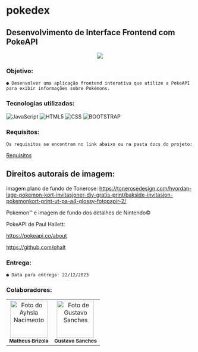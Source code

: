 # pokedex

## Desenvolvimento de Interface Frontend com PokeAPI

<p align="center">
<img loading="lazy" src="http://img.shields.io/static/v1?label=STATUS&message=concluído&color=GREEN&style=for-the-badge"/>
</p>

### Objetivo:
    ● Desenvolver uma aplicação frontend interativa que utilize a PokeAPI para exibir informações sobre Pokémons.

### Tecnologias utilizadas:

![JavaScript](https://img.shields.io/badge/JavaScript-gray?style=for-the-badge&logo=javascript&logoColor=yellow)
![HTML5](https://img.shields.io/badge/HTML5-orange?style=for-the-badge&logo=html5&logoColor=white)
![CSS](https://img.shields.io/badge/CSS3-blue?&style=for-the-badge&logo=css3&logoColor=white)
![BOOTSTRAP](https://img.shields.io/badge/Bootstrap5.3-563D7C?style=for-the-badge&logo=bootstrap&logoColor=white)


### Requisitos:
    Os requisitos se encontram no link abaixo ou na pasta docs do projeto:
[Requisitos](./src/docs/Trabalho_%20Desenvolvimento%20de%20Interface%20Frontend%20com%20PokeAPI.pdf)


## Direitos autorais de imagem:

  imagem plano de fundo de Tonerose:
  https://tonerosedesign.com/hvordan-lage-pokemon-kort-invitasjoner-diy-gratis-print/bakside-invitasjon-pokemonkort-print-ut-pa-a4-glossy-fotopapir-2/

  Pokemon™ e imagem de fundo dos detalhes de Nintendo©

  PokeAPI de Paul Hallett: 
  
  https://pokeapi.co/about

  https://github.com/phalt
  
### Entrega:
    
    ● Data para entrega: 22/12/2023
   
### Colaboradores:
<table>
  <tr>
    <td align="center">
      <a href="https://github.com/MatheusBrizza" title="defina o titulo do link">
        <img src="https://avatars.githubusercontent.com/u/92048599?v=4" width="100px;" alt="Foto do Ayhsla Nacimento"/><br>
        <sub>
          <b>Matheus Brizola</b>
        </sub>
      </a>
    </td>
    <td align="center">
      <a href="https://github.com/gustavossanches" title="defina o titulo do link">
        <img src="https://avatars.githubusercontent.com/u/108690249?v=4" width="100px;" alt="Foto de Gustavo Sanches"/><br>
        <sub>
          <b>Gustavo Sanches</b>
        </sub>
      </a>
    </td>   
</table>
